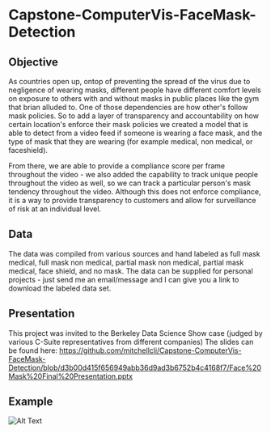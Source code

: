# Capstone-ComputerVis-FaceMask-Detection

## Objective
As countries open up, ontop of preventing the spread of the virus due to negligence of wearing masks, different people have different comfort levels on exposure to others with and without masks in public places like the gym that brian alluded to. One of those dependencies  are how other's follow mask policies. So to add a layer of transparency and accountability on how certain location's enforce their mask policies we created a model that is able to detect from a video feed if someone is wearing a face mask, and the type of mask that they are wearing (for example medical, non medical, or faceshield).

From there, we are able to provide a compliance score per frame throughout the video - we also added the capability to track unique people throughout the video as well, so we can track a particular person's mask tendency throughout the video. Although this does not enforce compliance, it is a way to provide transparency to customers and allow for surveillance of risk at an individual level. 

## Data 
The data was compiled from various sources and hand labeled as full mask medical, full mask non medical, partial mask non medical, partial mask medical, face shield, and no mask. 
The data can be supplied for personal projects - just send me an email/message and I can give you a link to download the labeled data set. 

## Presentation 

This project was invited to the Berkeley Data Science Show case (judged by various C-Suite representatives from different companies) The slides can be found here: https://github.com/mitchellcli/Capstone-ComputerVis-FaceMask-Detection/blob/d3b00d415f656949abb36d9ad3b6752b4c4168f7/Face%20Mask%20Final%20Presentation.pptx

## Example

![Alt Text](https://github.com/mitchellcli/Capstone-ComputerVis-FaceMask-Detection/blob/61c50f4f505ed68debf9d6f96ea693173fa583e6/FinalGif.gif)

